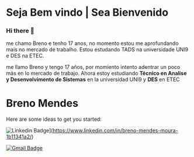 #  Seja Bem vindo | Sea Bienvenido 
###  Hi there 👋

me chamo Breno e tenho 17 anos, no momento estou me aprofundando mais no mercado de trabalho. Estou estudando TADS na universidade UNI9 e DES na ETEC.


me llamo Breno y tengo 17 años, por momiento intento adentrar un poco más en lo mercado de trabajo. Ahora estoy estudiando **Técnico en Analise y Desenvolvimento de Sistemas** en la universidad UNI9 y **DES** en ETEC


#  Breno Mendes

  




  

Here are some ideas to get you started:


![Linkedin Badge](https://img.shields.io/badge/-Breno%20Mendes-6633cc?style=flat-square&logo=Linkedin&logoColor=white&link=https://www.linkedin.com/in/breno-mendes-moura-1b11341a2/)](https://www.linkedin.com/in/breno-mendes-moura-1b11341a2/)

[![Gmail Badge](https://img.shields.io/badge/-bmoura.profissional@gmail.com-6633cc?style=flat-square&logo=Gmail&logoColor=white&link=mailto:bmoura.profissional@gmail.com)](mailto:bmoura.profissional@gmail.com)

